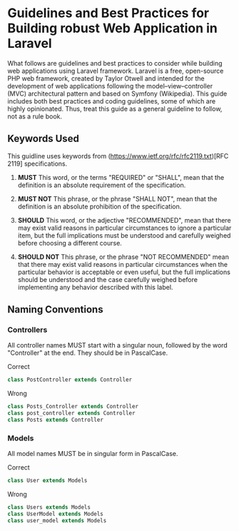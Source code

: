 # Guidelines and Best Practices for Building robust Web Application in Laravel
What follows are guidelines and best practices to consider while building web applications using Laravel framework.
Laravel is a free, open-source PHP web framework, created by Taylor Otwell and intended for the development of web applications following the model–view–controller (MVC) architectural pattern and based on Symfony (Wikipedia).
This guide includes both best practices and coding guidelines, some of which are highly opinionated. Thus, treat this guide as a general guideline to follow, not as a rule book.

## Keywords Used
This guidline uses keywords from (https://www.ietf.org/rfc/rfc2119.txt)[RFC 2119] specifications.
   
1. **MUST** This word, or the terms "REQUIRED" or "SHALL", mean that the
   definition is an absolute requirement of the specification.

2. **MUST NOT** This phrase, or the phrase "SHALL NOT", mean that the
   definition is an absolute prohibition of the specification.

3. **SHOULD** This word, or the adjective "RECOMMENDED", mean that there
   may exist valid reasons in particular circumstances to ignore a
   particular item, but the full implications must be understood and
   carefully weighed before choosing a different course.

4. **SHOULD NOT** This phrase, or the phrase "NOT RECOMMENDED" mean that
   there may exist valid reasons in particular circumstances when the
   particular behavior is acceptable or even useful, but the full
   implications should be understood and the case carefully weighed
   before implementing any behavior described with this label.
   
   
   

## Naming Conventions
### Controllers
All controller names MUST start with a singular noun, followed by the word "Controller" at the end. They should be in PascalCase.

Correct
```php
class PostController extends Controller
```

Wrong
```php
class Posts_Controller extends Controller
class post_controller extends Controller
class Posts extends Controller
```

### Models
All model names MUST be in singular form in PascalCase.

Correct
```php
class User extends Models
```

Wrong
```php
class Users extends Models
class UserModel extends Models
class user_model extends Models
```




